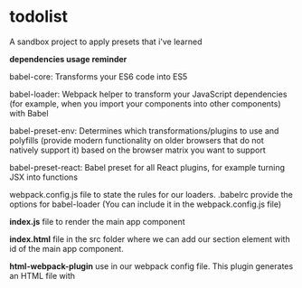 # todolist

A sandbox project to apply presets that i've learned

**dependencies usage reminder**

babel-core: Transforms your ES6 code into ES5

babel-loader: Webpack helper to transform your JavaScript dependencies (for example, when you import your components into other components) with Babel

babel-preset-env: Determines which transformations/plugins to use and polyfills (provide modern functionality on older browsers that do not natively support it) based on the browser matrix you want to support

babel-preset-react: Babel preset for all React plugins, for example turning JSX into functions

webpack.config.js file to state the rules for our loaders.
.babelrc provide the options for babel-loader (You can include it in the webpack.config.js file)

**index.js** file to render the main app component

**index.html** file in the src folder where we can add our section element with id of the main app component.

**html-webpack-plugin** use in our webpack config file. This plugin generates an HTML file with <script> injected, writes this to dist/index.html, and minifies the file
https://github.com/jantimon/html-webpack-plugin#options

**webpack-dev-server**
run this command every time you want to see your changes in the browser.
To have webpack “watch” our changes and thus refresh whenever we have made changes to any of our components,
we can use webpack-dev-server module

- start:server": "webpack-dev-server --mode development --open"
  should see localhost:8080 open up in your default browser — that’s what the —-open flag is for. Now everytime you make changes, it will refresh the page

You can also add a --hot flag to your npm start script which will allow you to only reload the component that you’ve changed instead of doing a full page reload. This is Hot Module Replacement.

**css-loader style-loader**
As we will be importing CSS files into our React components, we need css-loader module to resolve them.
we also need a style-loader to inject this into our DOM — adding a <style> tag into the <head> element of our HTML.

The order of adding loaders is important.
First, we need to resolve the CSS files before adding them to the DOM with the style-loader.
By default, webpack uses the loaders from the right (last element in the array)
to the left (first element in the array).

We can also make CSS modular using webpack. This means class name will be scoped locally and specific to only the component in question.

As we need to give options, each loader is now an object with a key-value pair. To enable CSS modules, we need to set module option for css-loader to be true. The importLoaders option configures how many loaders before css-loader should be applied. For example, sass-loader would have to come before css-loader.

The localIdentName allows you to configure the generated identification.

[name] will take the name of your component

[local] is the name of your class/id

[hash:base64] is the randomly generated hash which will be unique in every component’s CSS

So with this, you won’t have to worry about whether you have given the same class name throughout your whole application — you only have to worry about whether you have used it in the same component.

**Tips:**

If you want to put that webpackconfig file in the different folder then use “webpack — config FOLDERNAME/webpack.config.js — mode development”

if you let "main": "index.js", in your package.json webpack will set automatically entry and output js bundle

windaube breaklinestyle
"linebreak-style": [0, "error", "windows"],
git config --global core.autocrlf false

Create a personalized and optimized webpack.config.js!
https://webpack.jakoblind.no/

npm-check-updates for update dependencies:
npm i -g npm-check-updates
ncu -u
npm install


HMR : 
https://webpack.js.org/configuration/dev-server/
https://webpack.js.org/guides/hot-module-replacement/

images : 
https://blog.hellojs.org/importing-images-in-react-c76f0dfcb552

Reselect : 
https://github.com/reduxjs/reselect
https://medium.com/@parkerdan/react-reselect-and-redux-b34017f8194c
Selectors can compute derived data, allowing Redux to store the minimal possible state.
Selectors are efficient. A selector is not recomputed unless one of its arguments changes.
Selectors are composable. They can be used as input to other selectors.

# Demo

https://julianajm.github.io/todolist/
